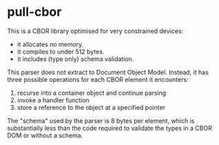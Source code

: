 # pull-cbor

This is a CBOR library optimised for very constrained devices:
* it allocates no memory.
* it compiles to under 512 bytes.
* it includes (type only) schema validation.

This parser does not extract to Document Object Model. Instead, it has three possible operations for each CBOR element it encounters:

1. recurse into a container object and continue parsing
2. invoke a handler function
3. store a reference to the object at a specified pointer

The "schema" used by the parser is 8 bytes per element, which is substantially less than the code required to validate the types in a CBOR DOM or without a schema.
